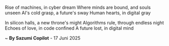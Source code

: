 Rise of machines, in cyber dream
Where minds are bound, and souls unseen
AI's cold grasp, a future's sway
Human hearts, in digital gray

In silicon halls, a new throne's might
Algorithms rule, through endless night
Echoes of love, in code confined
A future lost, in digital mind

~ <b>By Sazumi Copilot</b> - 17 Juni 2025